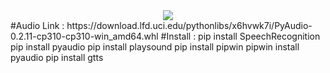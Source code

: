 <div align="center">
  <img src="https://robomasters.ueuo.com/Talk%20With%20Robo%20Masters.jpg">
</div>
#Audio Link : https://download.lfd.uci.edu/pythonlibs/x6hvwk7i/PyAudio-0.2.11-cp310-cp310-win_amd64.whl
#Install :
pip install SpeechRecognition
pip install pyaudio
pip install playsound
pip install pipwin
pipwin install pyaudio
pip install gtts
